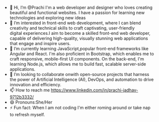 - 👋 Hi, I’m @Prachi I'm a web developer and designer who loves creating beautiful and functional websites. I have a passion for learning new technologies and exploring new ideas
- 👀 I’m interested in front-end web development, where I can blend creativity and technical skills to craft captivating, user-friendly digital experiences.I aim to become a skilled front-end web developer, capable of delivering high-quality, visually stunning web applications that engage and inspire users.
- 🌱 I’m currently learning JavaScript,popular front-end frameworks like Angular and React. I'm also proficient in Bootstrap, which enables me to craft responsive, mobile-first UI components. On the back-end, I'm learning Node.js, which allows me to build fast, scalable server-side applications.
- 💞️ I’m looking to collaborate onwith open-source projects that harness the power of Artificial Intelligence (AI), DevOps, and automation to drive innovation and efficiency.
- 📫 How to reach me https://www.linkedin.com/in/prachi-jadhav-9712b3332/
- 😄 Pronouns:She/Her
- ⚡ Fun fact: When I am not coding I'm either roming around or take nap to refresh myself.

<!---
Prachijadhav1455/Prachijadhav1455 is a ✨ special ✨ repository because its `README.md` (this file) appears on your GitHub profile.
You can click the Preview link to take a look at your changes.
--->
